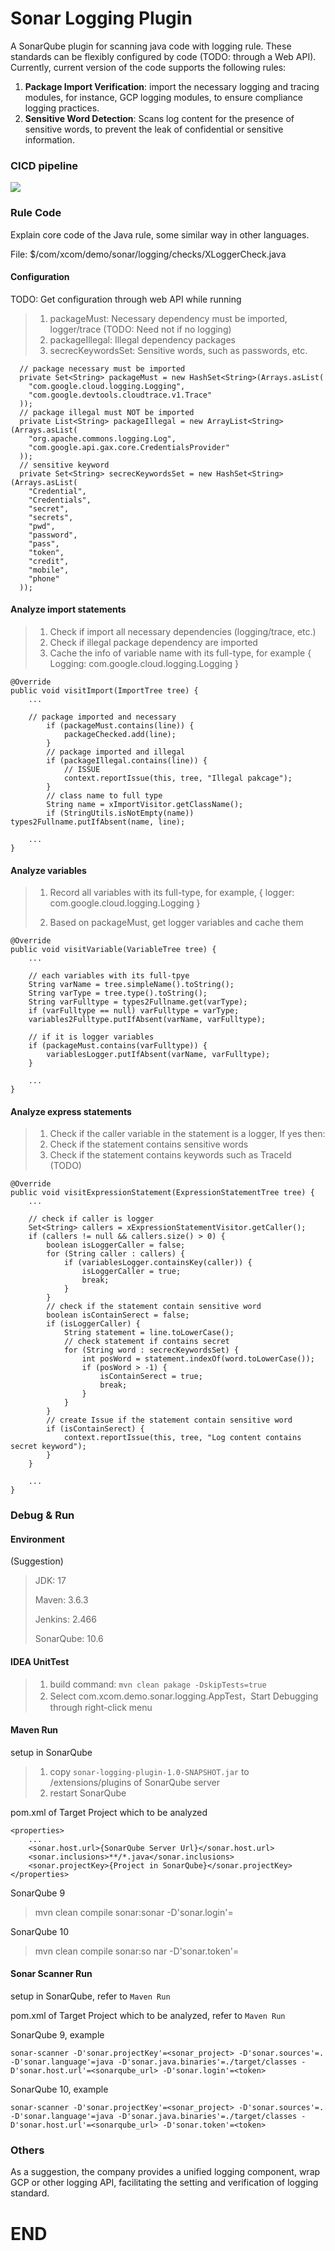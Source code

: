 # Sonar Logging Plugin
A SonarQube plugin for scanning java code with logging rule. These standards can be flexibly configured by code (TODO:  through a Web API).  Currently, current version of the code supports the following rules:

1. **Package Import Verification**: import the necessary logging and tracing modules,  for instance, GCP logging modules, to ensure compliance logging practices.
2. **Sensitive Word Detection**: Scans log content for the presence of sensitive words, to prevent the leak of confidential or sensitive information.

  

  

### CICD pipeline

![](./img_cicd3605.png)









### Rule Code

Explain core code of the Java rule, some similar way in other languages.

File: $/com/xcom/demo/sonar/logging/checks/XLoggerCheck.java



#### Configuration  

TODO: Get configuration through web API while running 

>1. packageMust: Necessary dependency must be imported, logger/trace (TODO: Need not if no logging)
>2. packageIllegal: Illegal dependency packages 
>3. secrecKeywordsSet: Sensitive words, such as passwords, etc.

```
  // package necessary must be imported
  private Set<String> packageMust = new HashSet<String>(Arrays.asList(
    "com.google.cloud.logging.Logging",
    "com.google.devtools.cloudtrace.v1.Trace"
  ));
  // package illegal must NOT be imported
  private List<String> packageIllegal = new ArrayList<String>(Arrays.asList(
    "org.apache.commons.logging.Log",
    "com.google.api.gax.core.CredentialsProvider"
  ));
  // sensitive keyword
  private Set<String> secrecKeywordsSet = new HashSet<String>(Arrays.asList(
    "Credential",
    "Credentials",
    "secret",
    "secrets",
    "pwd",
    "password",
    "pass",
    "token",
    "credit",
    "mobile",
    "phone"
  ));

```



#### Analyze import statements

> 1. Check if import all necessary dependencies (logging/trace, etc.)
> 2. Check if illegal package dependency are imported
> 3. Cache the info of variable name with its full-type, for example
> { Logging: com.google.cloud.logging.Logging }

```
@Override
public void visitImport(ImportTree tree) {
    ...
    
    // package imported and necessary
        if (packageMust.contains(line)) {
            packageChecked.add(line);
        }
        // package imported and illegal
        if (packageIllegal.contains(line)) {
            // ISSUE
            context.reportIssue(this, tree, "Illegal pakcage");
        }
        // class name to full type
        String name = xImportVisitor.getClassName();
        if (StringUtils.isNotEmpty(name)) types2Fullname.putIfAbsent(name, line);
    
    ...
}
```

  

#### Analyze variables

> 1. Record all variables with its full-type, for example,
>    { logger: com.google.cloud.logging.Logging }
>
> 2. Based on packageMust, get logger variables and cache them

```
@Override
public void visitVariable(VariableTree tree) {
	...
	
	// each variables with its full-tpye
	String varName = tree.simpleName().toString();
	String varType = tree.type().toString();
	String varFulltype = types2Fullname.get(varType);
	if (varFulltype == null) varFulltype = varType;
	variables2Fulltype.putIfAbsent(varName, varFulltype);

	// if it is logger variables
	if (packageMust.contains(varFulltype)) {
		variablesLogger.putIfAbsent(varName, varFulltype);
	}

	...
}
```



#### Analyze express statements

> 1. Check if the caller variable in the statement is a logger, If yes then:
> 2. Check if  the statement contains sensitive words
> 3. Check if the statement contains keywords such as TraceId (TODO)

```
@Override
public void visitExpressionStatement(ExpressionStatementTree tree) {
	...

	// check if caller is logger
	Set<String> callers = xExpressionStatementVisitor.getCaller();
	if (callers != null && callers.size() > 0) {
		boolean isLoggerCaller = false;
		for (String caller : callers) {
			if (variablesLogger.containsKey(caller)) {
				isLoggerCaller = true;
				break;
			}
		}
		// check if the statement contain sensitive word
		boolean isContainSerect = false;
		if (isLoggerCaller) {
			String statement = line.toLowerCase();
			// check statement if contains secret
			for (String word : secrecKeywordsSet) {
				int posWord = statement.indexOf(word.toLowerCase());
				if (posWord > -1) {
					isContainSerect = true;
					break;
				}
			}
		}
		// create Issue if the statement contain sensitive word
		if (isContainSerect) {
			context.reportIssue(this, tree, "Log content contains secret keyword");
		}
	}

	...
}
```









### Debug & Run



#### Environment

(Suggestion)

> JDK: 17
>
> Maven: 3.6.3
>
> Jenkins: 2.466
>
> SonarQube: 10.6





#### IDEA UnitTest

> 1. build command: `mvn clean pakage -DskipTests=true`
> 2. Select com.xcom.demo.sonar.logging.AppTest，Start Debugging through right-click menu 





#### Maven Run

setup in SonarQube

> 1. copy `sonar-logging-plugin-1.0-SNAPSHOT.jar` to /extensions/plugins of SonarQube server
> 2. restart SonarQube

pom.xml of Target Project which to be analyzed

```
<properties>
    ...
    <sonar.host.url>{SonarQube Server Url}</sonar.host.url>
    <sonar.inclusions>**/*.java</sonar.inclusions>
    <sonar.projectKey>{Project in SonarQube}</sonar.projectKey>
</properties>
```

SonarQube 9

> mvn clean compile sonar:sonar  -D'sonar.login'=<token>

SonarQube 10

> mvn clean compile sonar:so nar  -D'sonar.token'=<token>





#### Sonar Scanner Run

setup in SonarQube, refer to `Maven Run`

pom.xml of Target Project which to be analyzed, refer to `Maven Run`

SonarQube 9, example

```
sonar-scanner -D'sonar.projectKey'=<sonar_project> -D'sonar.sources'=. -D'sonar.language'=java -D'sonar.java.binaries'=./target/classes -D'sonar.host.url'=<sonarqube_url> -D'sonar.login'=<token>
```

SonarQube 10, example

```
sonar-scanner -D'sonar.projectKey'=<sonar_project> -D'sonar.sources'=. -D'sonar.language'=java -D'sonar.java.binaries'=./target/classes -D'sonar.host.url'=<sonarqube_url> -D'sonar.token'=<token>
```









### Others



As a suggestion, the company provides a unified logging component, wrap GCP or other logging API, facilitating  the setting and verification of logging standard.









# END
